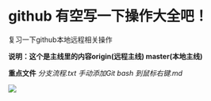 # github 有空写一下操作大全吧！
复习一下github本地远程相关操作


 **说明：这个是主线里的内容origin(远程主线) master(本地主线)**
 
 **重点文件** *分支流程.txt 手动添加Git bash 到鼠标右键.md*
 
 ![](https://jhonjrg.github.io/github/Picture/IPerror.png)

